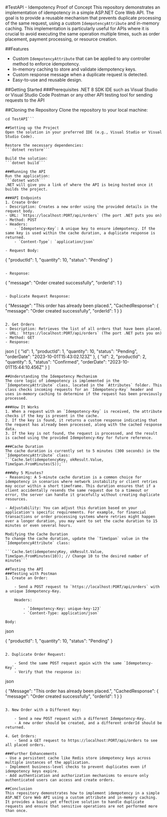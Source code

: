 #TestAPI - Idempotency Proof of Concept
This repository demonstrates an implementation of idempotency in a simple ASP.NET Core Web API. The goal is to provide a reusable mechanism that prevents duplicate processing of the same request, using a custom `IdempotencyAttribute` and in-memory caching. This implementation is particularly useful for APIs where it is crucial to avoid executing the same operation multiple times, such as order placement, payment processing, or resource creation.

##Features
- Custom `IdempotencyAttribute` that can be applied to any controller method to enforce idempotency.
- In-memory caching to store and validate idempotency keys.
- Custom response message when a duplicate request is detected.
- Easy-to-use and reusable design.

##Getting Started
###Prerequisites
.NET 8 SDK
IDE such as Visual Studio or Visual Studio Code
Postman or any other API testing tool for sending requests to the API

##Cloning the Repository
Clone the repository to your local machine:

```git clone https://github.com/Mrrm2/TestAPI.git
cd TestAPI```

##Setting up the Project
Open the solution in your preferred IDE (e.g., Visual Studio or Visual Studio Code).

Restore the necessary dependencies:
```dotnet restore```

Build the solution:
```dotnet build```

###Running the API
Run the application:
```dotnet watch```
.NET will give you a link of where the API is being hosted once it builds the project.

###API Endpoints
1. Create Order
- Description: Creates a new order using the provided details in the request body.
- URL: `https://localhost:PORT/api/orders` (The port .NET puts you on)
- Method: POST
- Headers:
    - `Idempotency-Key`: A unique key to ensure idempotency. If the same key is used within the cache duration, a duplicate response is returned.
    - `Content-Type`: `application/json`

- Request Body:
```
{
  "productId": 1,
  "quantity": 10,
  "status": "Pending"
}
```

- Response:

```
{
  "message": "Order created successfully",
  "orderId": 1
}
```

- Duplicate Request Response:
```
{
  "Message": "This order has already been placed.",
  "CachedResponse": {
    "message": "Order created successfully",
    "orderId": 1
  }
}
```

2. Get Orders
- Description: Retrieves the list of all orders that have been placed.
- URL: `https://localhost:PORT/api/orders` (The port .NET puts you on)
- Method: GET
- Response:
```
json
[
  {
    "id": 1,
    "productId": 1,
    "quantity": 10,
    "status": "Pending",
    "orderDate": "2023-10-01T15:43:02.123Z"
  },
  {
    "id": 2,
    "productId": 2,
    "quantity": 5,
    "status": "Confirmed",
    "orderDate": "2023-10-01T15:44:10.456Z"
  }
]
```
##Understanding the Idempotency Mechanism
The core logic of idempotency is implemented in the `IdempotencyAttribute` class, located in the `Attributes` folder. This class checks incoming requests for an `Idempotency-Key` header and uses in-memory caching to determine if the request has been previously processed.

###How It Works
1. When a request with an `Idempotency-Key` is received, the attribute checks if the key is present in the cache.
2. If the key is found, it returns a custom response indicating that the request has already been processed, along with the cached response data.
3. If the key is not found, the request is processed, and the result is cached using the provided Idempotency-Key for future reference.

###Cache Duration
The cache duration is currently set to 5 minutes (300 seconds) in the `IdempotencyAttribute` class:
```Cache.Set(idempotencyKey, okResult.Value, TimeSpan.FromMinutes(5));```

###Why 5 Minutes?
- Reasoning: A 5-minute cache duration is a common choice for idempotency in scenarios where network instability or client retries may occur within a short timeframe. This duration ensures that if a client accidentally resends the same request due to a timeout or error, the server can handle it gracefully without creating duplicate resources.

- Adjustability: You can adjust this duration based on your application's specific requirements. For example, for financial transactions or order processing systems where retries might happen over a longer duration, you may want to set the cache duration to 15 minutes or even several hours.

Modifying the Cache Duration
To change the cache duration, update the `TimeSpan` value in the `IdempotencyAttribute` class:

```Cache.Set(idempotencyKey, okResult.Value, TimeSpan.FromMinutes(10)); // Change 10 to the desired number of minutes```

##Testing the API
###Testing with Postman
1. Create an Order:

    - Send a POST request to `https://localhost:PORT/api/orders` with a unique Idempotency-Key.
    
    Headers:

        - `Idempotency-Key: unique-key-123`
        - `Content-Type: application/json`

Body:
```
json

{
  "productId": 1,
  "quantity": 10,
  "status": "Pending"
}
```

2. Duplicate Order Request:

    - Send the same POST request again with the same `Idempotency-Key`.
    - Verify that the response is:

```
json

{
  "Message": "This order has already been placed.",
  "CachedResponse": {
    "message": "Order created successfully",
    "orderId": 1
  }
}
```

3. New Order with a Different Key:

    - Send a new POST request with a different Idempotency-Key.
    - A new order should be created, and a different orderId should be returned.
    
4. Get Orders:
    - Send a GET request to https://localhost:PORT/api/orders to see all placed orders.

###Further Enhancements
- Use a persistent cache like Redis store idempotency keys across multiple instances of the application.
- Implement business-level checks to prevent duplicates even if idempotency keys expire.
- Add authentication and authorization mechanisms to ensure only authenticated users can access and create orders.

##Conclusion
This repository demonstrates how to implement idempotency in a simple ASP.NET Core Web API using a custom attribute and in-memory caching. It provides a basic yet effective solution to handle duplicate requests and ensure that sensitive operations are not performed more than once.